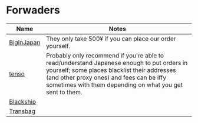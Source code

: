 # Forwaders

| Name     | Notes |
| ----------- | ----------- | 
| [BigInJapan](https://www.biginjap.com/en/) |  They only take 500¥ if you can place our order yourself.
| [tenso](https://www.tenso.com/en/) |  Probably only recommend if you're able to read/understand Japanese enough to put orders in yourself; some places blacklist their addresses (and other proxy ones) and fees can be iffy sometimes with them depending on what you get sent to them.
| [Blackship](https://blackship.whiterabbitexpress.com/) | 
| [Transbag](https://www.transbang.com/) | 

